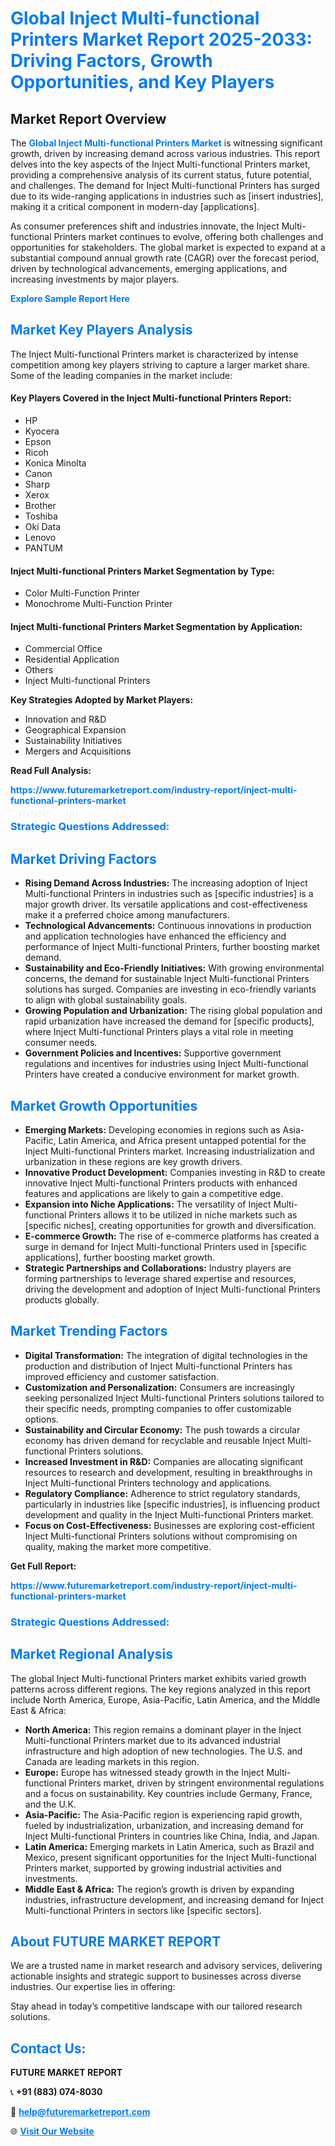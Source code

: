 <h1 style="color: #007BFF;">Global Inject Multi-functional Printers Market Report 2025-2033: Driving Factors, Growth Opportunities, and Key Players</h1>

<section id="overview">
<h2>Market Report Overview</h2>
<p>The <a href="https://www.futuremarketreport.com/industry-report/inject-multi-functional-printers-market" style="color: #007BFF; text-decoration: none;"><strong>Global Inject Multi-functional Printers Market</strong></a> is witnessing significant growth, driven by increasing demand across various industries. This report delves into the key aspects of the Inject Multi-functional Printers market, providing a comprehensive analysis of its current status, future potential, and challenges. The demand for Inject Multi-functional Printers has surged due to its wide-ranging applications in industries such as [insert industries], making it a critical component in modern-day [applications].</p>
<p>As consumer preferences shift and industries innovate, the Inject Multi-functional Printers market continues to evolve, offering both challenges and opportunities for stakeholders. The global market is expected to expand at a substantial compound annual growth rate (CAGR) over the forecast period, driven by technological advancements, emerging applications, and increasing investments by major players.</p>
</section>

<section id="overview">
<p><a href="https://www.futuremarketreport.com/request-sample/reportId=128801" style="color: #007BFF; text-decoration: none;"><strong>Explore Sample Report Here</strong></a></p>
</section>

<section id="key-players">
<h2 style="color: #007BFF;">Market Key Players Analysis</h2>
<p>The Inject Multi-functional Printers market is characterized by intense competition among key players striving to capture a larger market share. Some of the leading companies in the market include:</p>
<h4>Key Players Covered in the Inject Multi-functional Printers Report:</h4>
<ul><li>HP</li><li>Kyocera</li><li>Epson</li><li>Ricoh</li><li>Konica Minolta</li><li>Canon</li><li>Sharp</li><li>Xerox</li><li>Brother</li><li>Toshiba</li><li>Oki Data</li><li>Lenovo</li><li>PANTUM</li></ul>
<h4>Inject Multi-functional Printers Market Segmentation by Type:</h4>
<ul><li>Color Multi-Function Printer</li><li>Monochrome Multi-Function Printer</li></ul>

<h4>Inject Multi-functional Printers Market Segmentation by Application:</h4>
<ul><li>Commercial Office</li><li>Residential Application</li><li>Others</li><li>Inject Multi-functional Printers</li></ul>
<p><strong>Key Strategies Adopted by Market Players:</strong></p>
<ul>
<li>Innovation and R&D</li>
<li>Geographical Expansion</li>
<li>Sustainability Initiatives</li>
<li>Mergers and Acquisitions</li>
</ul>
</section>

<section>
<p><strong>Read Full Analysis: </strong></p><a href="https://www.futuremarketreport.com/industry-report/inject-multi-functional-printers-market" style="color: #007BFF; text-decoration: none;"><strong>https://www.futuremarketreport.com/industry-report/inject-multi-functional-printers-market</strong></a>
<h3 style="color: #007BFF;">Strategic Questions Addressed:</h3>
</section>

<section id="driving-factors">
<h2 style="color: #007BFF;">Market Driving Factors</h2>
<ul>
<li><strong>Rising Demand Across Industries:</strong> The increasing adoption of Inject Multi-functional Printers in industries such as [specific industries] is a major growth driver. Its versatile applications and cost-effectiveness make it a preferred choice among manufacturers.</li>
<li><strong>Technological Advancements:</strong> Continuous innovations in production and application technologies have enhanced the efficiency and performance of Inject Multi-functional Printers, further boosting market demand.</li>
<li><strong>Sustainability and Eco-Friendly Initiatives:</strong> With growing environmental concerns, the demand for sustainable Inject Multi-functional Printers solutions has surged. Companies are investing in eco-friendly variants to align with global sustainability goals.</li>
<li><strong>Growing Population and Urbanization:</strong> The rising global population and rapid urbanization have increased the demand for [specific products], where Inject Multi-functional Printers plays a vital role in meeting consumer needs.</li>
<li><strong>Government Policies and Incentives:</strong> Supportive government regulations and incentives for industries using Inject Multi-functional Printers have created a conducive environment for market growth.</li>
</ul>
</section>

<section id="growth-opportunities">
<h2 style="color: #007BFF;">Market Growth Opportunities</h2>
<ul>
<li><strong>Emerging Markets:</strong> Developing economies in regions such as Asia-Pacific, Latin America, and Africa present untapped potential for the Inject Multi-functional Printers market. Increasing industrialization and urbanization in these regions are key growth drivers.</li>
<li><strong>Innovative Product Development:</strong> Companies investing in R&D to create innovative Inject Multi-functional Printers products with enhanced features and applications are likely to gain a competitive edge.</li>
<li><strong>Expansion into Niche Applications:</strong> The versatility of Inject Multi-functional Printers allows it to be utilized in niche markets such as [specific niches], creating opportunities for growth and diversification.</li>
<li><strong>E-commerce Growth:</strong> The rise of e-commerce platforms has created a surge in demand for Inject Multi-functional Printers used in [specific applications], further boosting market growth.</li>
<li><strong>Strategic Partnerships and Collaborations:</strong> Industry players are forming partnerships to leverage shared expertise and resources, driving the development and adoption of Inject Multi-functional Printers products globally.</li>
</ul>
</section>

<section id="trending-factors">
<h2 style="color: #007BFF;">Market Trending Factors</h2>
<ul>
<li><strong>Digital Transformation:</strong> The integration of digital technologies in the production and distribution of Inject Multi-functional Printers has improved efficiency and customer satisfaction.</li>
<li><strong>Customization and Personalization:</strong> Consumers are increasingly seeking personalized Inject Multi-functional Printers solutions tailored to their specific needs, prompting companies to offer customizable options.</li>
<li><strong>Sustainability and Circular Economy:</strong> The push towards a circular economy has driven demand for recyclable and reusable Inject Multi-functional Printers solutions.</li>
<li><strong>Increased Investment in R&D:</strong> Companies are allocating significant resources to research and development, resulting in breakthroughs in Inject Multi-functional Printers technology and applications.</li>
<li><strong>Regulatory Compliance:</strong> Adherence to strict regulatory standards, particularly in industries like [specific industries], is influencing product development and quality in the Inject Multi-functional Printers market.</li>
<li><strong>Focus on Cost-Effectiveness:</strong> Businesses are exploring cost-efficient Inject Multi-functional Printers solutions without compromising on quality, making the market more competitive.</li>
</ul>
</section>

<section>
<p><strong>Get Full Report: </strong></p><a href="https://www.futuremarketreport.com/industry-report/inject-multi-functional-printers-market" style="color: #007BFF; text-decoration: none;"><strong>https://www.futuremarketreport.com/industry-report/inject-multi-functional-printers-market</strong></a>
<h3 style="color: #007BFF;">Strategic Questions Addressed:</h3>
</section>


<section id="regional-analysis">
<h2 style="color: #007BFF;">Market Regional Analysis</h2>
<p>The global Inject Multi-functional Printers market exhibits varied growth patterns across different regions. The key regions analyzed in this report include North America, Europe, Asia-Pacific, Latin America, and the Middle East & Africa:</p>
<ul>
<li><strong>North America:</strong> This region remains a dominant player in the Inject Multi-functional Printers market due to its advanced industrial infrastructure and high adoption of new technologies. The U.S. and Canada are leading markets in this region.</li>
<li><strong>Europe:</strong> Europe has witnessed steady growth in the Inject Multi-functional Printers market, driven by stringent environmental regulations and a focus on sustainability. Key countries include Germany, France, and the U.K.</li>
<li><strong>Asia-Pacific:</strong> The Asia-Pacific region is experiencing rapid growth, fueled by industrialization, urbanization, and increasing demand for Inject Multi-functional Printers in countries like China, India, and Japan.</li>
<li><strong>Latin America:</strong> Emerging markets in Latin America, such as Brazil and Mexico, present significant opportunities for the Inject Multi-functional Printers market, supported by growing industrial activities and investments.</li>
<li><strong>Middle East & Africa:</strong> The region’s growth is driven by expanding industries, infrastructure development, and increasing demand for Inject Multi-functional Printers in sectors like [specific sectors].</li>
</ul>
</section>

<footer>
<h2 style="color: #007BFF;">About FUTURE MARKET REPORT</h2>
<p>We are a trusted name in market research and advisory services, delivering actionable insights and strategic support to businesses across diverse industries. Our expertise lies in offering:</p>

<p>Stay ahead in today’s competitive landscape with our tailored research solutions.</p>

<h2 style="color: #007BFF;">Contact Us:</h2>
<p><strong>FUTURE MARKET REPORT</strong></p>
<p>📞 <strong>+91 (883) 074-8030</strong></p>
<p>📧 <strong><a href="mailto:help@futuremarketreport.com" style="color: #007BFF;">help@futuremarketreport.com</a></strong></p>
<p>🌐 <strong><a href="https://www.futuremarketreport.com/" style="color: #007BFF;">Visit Our Website</a></strong></p>
</footer>